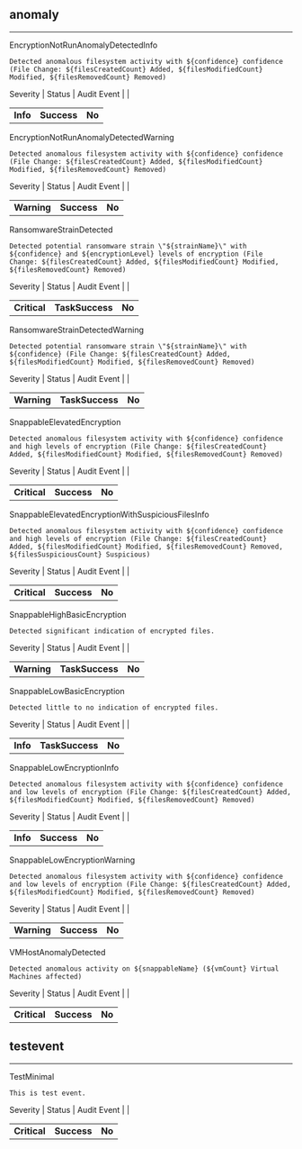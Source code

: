 ## anomaly

______________________________________________________________________

EncryptionNotRunAnomalyDetectedInfo

```text
Detected anomalous filesystem activity with ${confidence} confidence (File Change: ${filesCreatedCount} Added, ${filesModifiedCount} Modified, ${filesRemovedCount} Removed)
```

Severity | Status | Audit Event | |

|          |             |        |
| -------- | ----------- | ------ |
| **Info** | **Success** | **No** |

EncryptionNotRunAnomalyDetectedWarning

```text
Detected anomalous filesystem activity with ${confidence} confidence (File Change: ${filesCreatedCount} Added, ${filesModifiedCount} Modified, ${filesRemovedCount} Removed)
```

Severity | Status | Audit Event | |

|             |             |        |
| ----------- | ----------- | ------ |
| **Warning** | **Success** | **No** |

RansomwareStrainDetected

```text
Detected potential ransomware strain \"${strainName}\" with ${confidence} and ${encryptionLevel} levels of encryption (File Change: ${filesCreatedCount} Added, ${filesModifiedCount} Modified, ${filesRemovedCount} Removed)
```

Severity | Status | Audit Event | |

|              |                 |        |
| ------------ | --------------- | ------ |
| **Critical** | **TaskSuccess** | **No** |

RansomwareStrainDetectedWarning

```text
Detected potential ransomware strain \"${strainName}\" with ${confidence} (File Change: ${filesCreatedCount} Added, ${filesModifiedCount} Modified, ${filesRemovedCount} Removed)
```

Severity | Status | Audit Event | |

|             |                 |        |
| ----------- | --------------- | ------ |
| **Warning** | **TaskSuccess** | **No** |

SnappableElevatedEncryption

```text
Detected anomalous filesystem activity with ${confidence} confidence and high levels of encryption (File Change: ${filesCreatedCount} Added, ${filesModifiedCount} Modified, ${filesRemovedCount} Removed)
```

Severity | Status | Audit Event | |

|              |             |        |
| ------------ | ----------- | ------ |
| **Critical** | **Success** | **No** |

SnappableElevatedEncryptionWithSuspiciousFilesInfo

```text
Detected anomalous filesystem activity with ${confidence} confidence and high levels of encryption (File Change: ${filesCreatedCount} Added, ${filesModifiedCount} Modified, ${filesRemovedCount} Removed, ${filesSuspiciousCount} Suspicious)
```

Severity | Status | Audit Event | |

|              |             |        |
| ------------ | ----------- | ------ |
| **Critical** | **Success** | **No** |

SnappableHighBasicEncryption

```text
Detected significant indication of encrypted files.
```

Severity | Status | Audit Event | |

|             |                 |        |
| ----------- | --------------- | ------ |
| **Warning** | **TaskSuccess** | **No** |

SnappableLowBasicEncryption

```text
Detected little to no indication of encrypted files.
```

Severity | Status | Audit Event | |

|          |                 |        |
| -------- | --------------- | ------ |
| **Info** | **TaskSuccess** | **No** |

SnappableLowEncryptionInfo

```text
Detected anomalous filesystem activity with ${confidence} confidence and low levels of encryption (File Change: ${filesCreatedCount} Added, ${filesModifiedCount} Modified, ${filesRemovedCount} Removed)
```

Severity | Status | Audit Event | |

|          |             |        |
| -------- | ----------- | ------ |
| **Info** | **Success** | **No** |

SnappableLowEncryptionWarning

```text
Detected anomalous filesystem activity with ${confidence} confidence and low levels of encryption (File Change: ${filesCreatedCount} Added, ${filesModifiedCount} Modified, ${filesRemovedCount} Removed)
```

Severity | Status | Audit Event | |

|             |             |        |
| ----------- | ----------- | ------ |
| **Warning** | **Success** | **No** |

VMHostAnomalyDetected

```text
Detected anomalous activity on ${snappableName} (${vmCount} Virtual Machines affected)
```

Severity | Status | Audit Event | |

|              |             |        |
| ------------ | ----------- | ------ |
| **Critical** | **Success** | **No** |

## testevent

______________________________________________________________________

TestMinimal

```text
This is test event.
```

Severity | Status | Audit Event | |

|              |             |        |
| ------------ | ----------- | ------ |
| **Critical** | **Success** | **No** |
